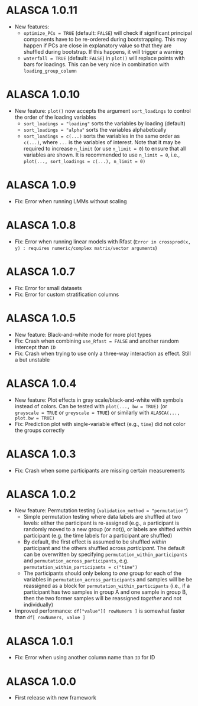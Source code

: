 # ALASCA 1.0.11

* New features:
  * `optimize_PCs = TRUE` (default: `FALSE`) will check if significant principal components have to be re-ordered during bootstrapping. This may happen if PCs are close in explanatory value so that they are shuffled during bootstrap. If this happens, it will trigger a warning
  * `waterfall = TRUE` (default: `FALSE`) in `plot()` will replace points with bars for loadings. This can be very nice in combination with `loading_group_column`

# ALASCA 1.0.10

* New feature: `plot()` now accepts the argument `sort_loadings` to control the order of the loading variables
  * `sort_loadings = "loading"` sorts the variables by loading (default)
  * `sort_loadings = "alpha"` sorts the variables alphabetically
  * `sort_loadings = c(...)` sorts the variables in the same order as `c(...)`, where `...` is the variables of interest. Note that it may be required to increase `n_limit` (or use `n_limit = 0`) to ensure that all variables are shown. It is recommended to use `n_limit = 0`, i.e., `plot(..., sort_loadings = c(...), n_limit = 0)`

# ALASCA 1.0.9

* Fix: Error when running LMMs without scaling

# ALASCA 1.0.8

* Fix: Error when running linear models with Rfast (`Error in crossprod(x, y) : requires numeric/complex matrix/vector arguments`)

# ALASCA 1.0.7

* Fix: Error for small datasets
* Fix: Error for custom stratification columns

# ALASCA 1.0.5

* New feature: Black-and-white mode for more plot types
* Fix: Crash when combining `use_Rfast = FALSE` and another random intercept than `ID`
* Fix: Crash when trying to use only a three-way interaction as effect. Still a but unstable

# ALASCA 1.0.4

* New feature: Plot effects in gray scale/black-and-white with symbols instead of colors. Can be tested with `plot(..., bw = TRUE)` (or `grayscale = TRUE` or `greyscale = TRUE`) or similarly with `ALASCA(..., plot.bw = TRUE)`
* Fix: Prediction plot with single-variable effect (e.g., `time`) did not color the groups correctly

# ALASCA 1.0.3

* Fix: Crash when some participants are missing certain measurements

# ALASCA 1.0.2

* New feature: Permutation testing (`validation_method = "permutation"`)
  * Simple permutation testing where data labels are shuffled at two levels: either the participant is re-assigned (e.g., a participant is randomly moved to a new group (or not)), or labels are shifted *within* participant (e.g. the time labels for a participant are shuffled)
  * By default, the first effect is assumed to be shuffled *within* participant and the others shuffled across *participant*. The default can be overwritten by specifying `permutation_within_participants` and `permutation_across_participants`, e.g. `permutation_within_participants = c("time")`
  * The participants should only belong to *one* group for each of the variables in `permutation_across_participants` and samples will be be reassigned as a block for `permutation_within_participants` (i.e., if a participant has two samples in group A and one sample in group B, then the two former samples will be reassigned *together* and not individually)
* Improved performance: `df["value"][ rowNumers ]` is somewhat faster than `df[ rowNumers, value ]`

# ALASCA 1.0.1

* Fix: Error when using another column name than `ID` for ID

# ALASCA 1.0.0

* First release with new framework